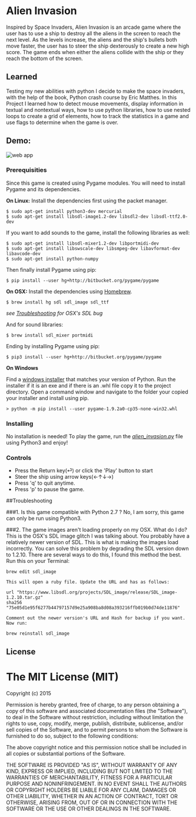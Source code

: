 # Alien Invasion

Inspired by Space Invaders, Alien Invasion is an arcade game where the user has to use a ship to destroy all the aliens in the screen to
reach the next level. As the levels increase, the aliens and the ship's bullets both move faster, the user has to steer the ship dexterously
to create a new high score. The game ends when either the aliens collide with the ship or they reach the bottom of the screen.

## Learned

Testing my new abilities with python I decide to make the space invaders, with the help of the book, Python crash course by Eric Matthes. In this
Project I learned how to detect mouse movements, display information in textual and nontextual ways, how to use python libraries, how to use nested loops
to create a grid of elements, how to track the statistics in a game and use flags to determine when the game is over.


## Demo:
![web app](https://cloud.githubusercontent.com/assets/20157000/22623388/5a742aac-eb27-11e6-8f59-870eed6ab8da.png)

### Prerequisities

Since this game is created using Pygame modules. You will need to install Pygame and its dependencies.

**On Linux:**
Install the dependencies first using the packet manager.
```
$ sudo apt-get install python3-dev mercurial
$ sudo apt-get install libsdl-image1.2-dev libsdl2-dev libsdl-ttf2.0-dev
```
If you want to add sounds to the game, install the following libraries as well:
```
$ sudo apt-get install libsdl-mixer1.2-dev libportmidi-dev
$ sudo apt-get install libswscale-dev libsmpeg-dev libavformat-dev libavcode-dev
$ sudo apt-get install python-numpy
```
Then finally install Pygame using pip:
```
$ pip install --user hg+http://bitbucket.org/pygame/pygame
```

**On OSX:**
Install the dependencies using [Homebrew](brew.sh).
```
$ brew install hg sdl sdl_image sdl_ttf
```
*see [Troubleshooting](#troubleshooting) for OSX's SDL bug*

And for sound libraries:
```
$ brew install sdl_mixer portmidi
```

Ending by installing Pygame using pip:
```
$ pip3 install --user hg+http://bitbucket.org/pygame/pygame
```

**On Windows**

Find a [windows installer](https://bitbucket.org/pygame/pygame/downloads/) that matches your version of Python.
Run the installer if it is an exe and if there is an .whl file copy it to the project directory.
Open a command window and navigate to the folder your copied your installer and install using pip.
```
> python -m pip install --user pygame-1.9.2a0-cp35-none-win32.whl
```

### Installing

No installation is needed! To play the game, run the *[alien_invasion.py](alien_invasion.py)* file using Python3 and enjoy!

### Controls

* Press the Return key(⏎) or click the 'Play' button to start
* Steer the ship using arrow keys(←↑↓→)
* Press 'q' to quit anytime.
* Press 'p' to pause the game.

##Troubleshooting

###1. Is this game compatible with Python 2.7 ?
    No, I am sorry, this game can only be run using Python3.

###2. The game images aren't loading properly on my OSX. What do I do?
    This is the OSX's SDL image glitch I was talking about. You probably have a relatively newer version of SDL.
    This is what is making the images load incorrectly. You can solve this problem by degrading the SDL version down to 1.2.10.
    There are several ways to do this, I found this method the best. Run this on your Terminal:
```
brew edit sdl_image
```
    This will open a ruby file. Update the URL and has as follows:
```
url "https://www.libsdl.org/projects/SDL_image/release/SDL_image-1.2.10.tar.gz"
sha256 "75e05d1e95f6277b44797157d9e25a908ba8d08a393216ffb019b0d74de11876"
```
    Comment out the newer version's URL and Hash for backup if you want. Now run:
```
brew reinstall sdl_image
```


## License

The MIT License (MIT)
=====================

Copyright (c) 2015

Permission is hereby granted, free of charge, to any person obtaining a copy
of this software and associated documentation files (the "Software"), to deal
in the Software without restriction, including without limitation the rights
to use, copy, modify, merge, publish, distribute, sublicense, and/or sell
copies of the Software, and to permit persons to whom the Software is
furnished to do so, subject to the following conditions:

The above copyright notice and this permission notice shall be included in all
copies or substantial portions of the Software.

THE SOFTWARE IS PROVIDED "AS IS", WITHOUT WARRANTY OF ANY KIND, EXPRESS OR
IMPLIED, INCLUDING BUT NOT LIMITED TO THE WARRANTIES OF MERCHANTABILITY,
FITNESS FOR A PARTICULAR PURPOSE AND NONINFRINGEMENT. IN NO EVENT SHALL THE
AUTHORS OR COPYRIGHT HOLDERS BE LIABLE FOR ANY CLAIM, DAMAGES OR OTHER
LIABILITY, WHETHER IN AN ACTION OF CONTRACT, TORT OR OTHERWISE, ARISING FROM,
OUT OF OR IN CONNECTION WITH THE SOFTWARE OR THE USE OR OTHER DEALINGS IN THE
SOFTWARE.
